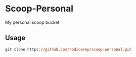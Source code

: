 # Scoop-Personal

My personal scoop bucket

## Usage

```ps
git clone https://github.com/rodicerep/scoop-personal.git
```
